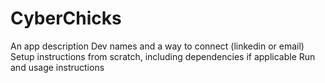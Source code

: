 # CyberChicks

An app description 
Dev names and a way to connect (linkedin or email) 
Setup instructions from scratch, including dependencies if applicable 
Run and usage instructions 

